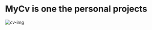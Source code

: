 # MyCv is one the personal projects
![cv-img](https://user-images.githubusercontent.com/64165035/156506513-4fcba165-2a72-4f4d-8e57-8d9a3e16d1bd.jpeg)
